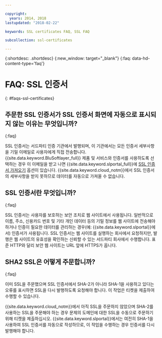 ```yaml
---

copyright:
  years: 2014, 2018
lastupdated: "2018-02-22"

keywords: SSL certificates FAQ, SSL FAQ

subcollection: ssl-certificates

---
```


{:shortdesc: .shortdesc}
{:new_window: target="_blank"}
{:faq: data-hd-content-type='faq'}

<a name="top"></a>
# FAQ: SSL 인증서
{: #faqs-ssl-certificates}

## 주문한 SSL 인증서가 SSL 인증서 화면에 자동으로 표시되지 않는 이유는 무엇입니까?
{:faq}

SSL 인증서는 서드파티 인증 기관에서 발행되며, 이 기관에서는 모든 인증서 세부사항을 기밀 이메일로 사용자에게 직접 전송합니다. {{site.data.keyword.BluSoftlayer_full}} 제품 및 서비스와 인증서를 사용하도록 선택하는 경우 이 이메일을 받고 나면 {{site.data.keyword.slportal_full}}에 [SSL 인증서 가져오기](/docs/infrastructure/ssl-certificates?topic=ssl-certificates-importing-ssl-certificates) 옵션이 있습니다. {{site.data.keyword.cloud_notm}}에서 SSL 인증서의 세부사항을 받지 못하므로 데이터를 자동으로 가져올 수 없습니다.

## SSL 인증서란 무엇입니까?
{:faq}

SSL 인증서는 사용자를 보호하는 보안 조치로 웹 사이트에서 사용됩니다. 일반적으로 이름, 주소, 신용카드 번호 및 기타 개인 데이터 등의 기밀 정보를 웹 사이트에 전송해야 하거나 인증이 필요한 데이터를 관리하는 경우(예: {{site.data.keyword.slportal}}에서) 인증서가 사용됩니다. SSL 인증서는 웹 사이트를 실행하는 회사에서 요청하지만, 발행은 웹 사이트의 유효성을 확인하는 신뢰할 수 있는 서드파티 회사에서 수행합니다. 표준 HTTP와 달리 보안 웹 사이트는 URL 앞에 HTTPS가 옵니다.

## SHA2 SSL은 어떻게 주문합니까?
{:faq}

이미 SSL을 주문했으며 SSL 인증서에서 SHA-2가 아니라 SHA-1을 사용하고 있다는 오류를 표시하면 SSL을 다시 발행하도록 요청해야 합니다. 이 작업은 티켓을 제출하여 수행할 수 있습니다.

{{site.data.keyword.cloud_notm}}에서 아직 SSL을 주문하지 않았으며 SHA-2를 사용하는 SSL을 주문해야 하는 경우 문제의 도메인에 대한 SSL을 수동으로 주문하기 위해 티켓을 제출하십시오. {{site.data.keyword.slportal}}에서는 여전히 SHA-1을 사용하여 SSL 인증서를 자동으로 작성하므로, 이 작업을 수행하는 경우 인증서를 다시 발행해야 합니다.
